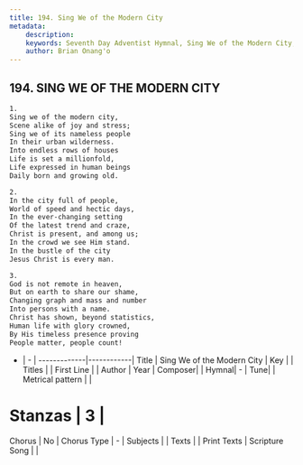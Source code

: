 ```yaml
---
title: 194. Sing We of the Modern City
metadata:
    description: 
    keywords: Seventh Day Adventist Hymnal, Sing We of the Modern City, , 
    author: Brian Onang'o
---
```



## 194. SING WE OF THE MODERN CITY

```txt
1.
Sing we of the modern city,
Scene alike of joy and stress;
Sing we of its nameless people
In their urban wilderness.
Into endless rows of houses
Life is set a millionfold,
Life expressed in human beings
Daily born and growing old.

2.
In the city full of people,
World of speed and hectic days,
In the ever-changing setting
Of the latest trend and craze,
Christ is present, and among us;
In the crowd we see Him stand.
In the bustle of the city
Jesus Christ is every man.

3.
God is not remote in heaven,
But on earth to share our shame,
Changing graph and mass and number
Into persons with a name.
Christ has shown, beyond statistics,
Human life with glory crowned,
By His timeless presence proving
People matter, people count!
```

- |   -  |
-------------|------------|
Title | Sing We of the Modern City |
Key |  |
Titles |  |
First Line |  |
Author | 
Year | 
Composer|  |
Hymnal|  - |
Tune|  |
Metrical pattern | |
# Stanzas | 3 |
Chorus | No |
Chorus Type | - |
Subjects |  |
Texts |  |
Print Texts | 
Scripture Song |  |
  

